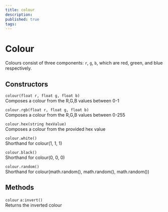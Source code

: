 ```yaml
---
title: colour
description: 
published: true
tags: 
---
```


# Colour

Colours consist of three components: `r`, `g`, `b`, which are red, green, and blue respectively. 

## Constructors

`colour(float r, float g, float b)`  
Composes a colour from the R,G,B values between 0-1

`colour.rgb(float r, float g, float b)`  
Composes a colour from the R,G,B values between 0-255

`colour.hex(string hexValue)`  
Composes a colour from the provided hex value

`colour.white()`  
Shorthand for colour(1, 1, 1)

`colour.black()`  
Shorthand for colour(0, 0, 0)

`colour.random()`  
Shorthand for colour(math.random(), math.random(), math.random())

## Methods

`colour` `a:invert()`  
Returns the inverted colour
